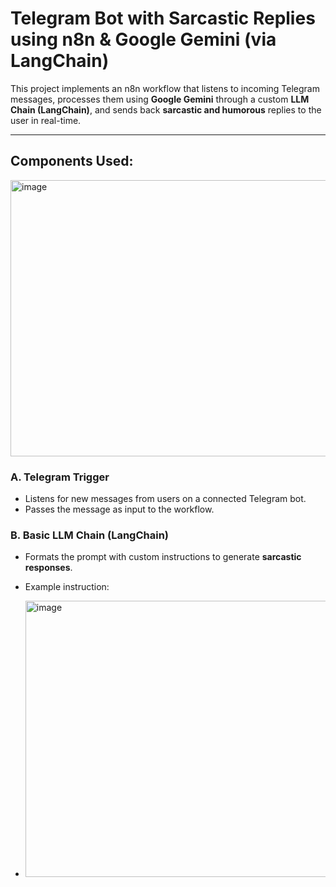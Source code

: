 # Telegram Bot with Sarcastic Replies using n8n & Google Gemini (via LangChain)
This project implements an n8n workflow that listens to incoming Telegram messages, processes them using **Google Gemini** through a custom **LLM Chain (LangChain)**, and sends back **sarcastic and humorous** replies to the user in real-time.

---

## Components Used:

<img width="764" height="442" alt="image" src="https://github.com/user-attachments/assets/cbafd332-8128-4a29-8778-8aa2d25fe367" />



### A. **Telegram Trigger**
- Listens for new messages from users on a connected Telegram bot.
- Passes the message as input to the workflow.

### B. **Basic LLM Chain (LangChain)**
- Formats the prompt with custom instructions to generate **sarcastic responses**.
- Example instruction:

- <img width="1417" height="442" alt="image" src="https://github.com/user-attachments/assets/becebe93-43ea-47dd-8870-77df23ece1eb" />
